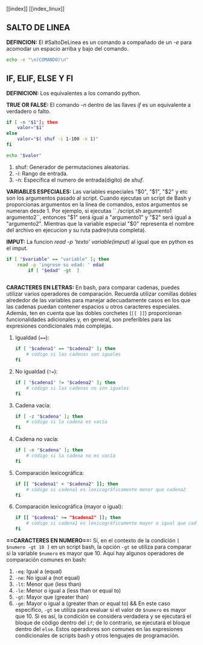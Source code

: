 [[index]]
[[index_linux]]

## SALTO DE LINEA

**DEFINCION:**
	El #SaltoDeLinea es un comando a compañado de un _-e_ para acomodar un espacio arriba y bajo del comando.
```bash
echo -e "\n(COMANDO)\n"
```


## IF, ELIF, ELSE Y FI

**DEFINICION:**
	Los equivalentes a los comando python.


**TRUE OR FALSE:**
	El comando _-n_ dentro de las llaves _if_ es un equivalente a verdadero o falto.
```bash
if [ -n "$1"]; then
	valor="$1"
else
	valor="$( shuf -i 1-100 -n 1)"
fi 

echo "$valor"
```
1. shuf: Generador de permutaciones aleatorias.
2. -i: Rango de entrada.
3. -n: Especifica el numero de entrada(digito) de _shuf_.


**VARIABLES ESPECIALES:**
	Las variables especiales "$0", "$1", "$2" y etc son los argumentos pasado al script.
	Cuando ejecutas un script de Bash y proporcionas argumentos en la línea de comandos, estos argumentos se numeran desde 1. Por ejemplo, si ejecutas ``./script.sh argumento1 argumento2``, entonces "$1" será igual a "argumento1" y "$2" será igual a "argumento2".
	Mientras que la variable especial "$0" representa el nombre del archivo en ejecucion y su ruta padre(ruta completa).


**IMPUT:**
	La funcion _read -p 'texto' variable(imput)_ al igual que en python es el imput.
```bash
if [ "$variable" == "variable" ]; then
	read -p 'ingrese su edad: ' edad
		if [ "$edad" -gt  ] 
	 
```


**CARACTERES EN LETRAS:**
	En bash, para comparar cadenas, puedes utilizar varios operadores de comparación.
	Recuerda utilizar comillas dobles alrededor de las variables para manejar adecuadamente casos en los que las cadenas puedan contener espacios u otros caracteres especiales. Además, ten en cuenta que las dobles corchetes (`[[ ]]`) proporcionan funcionalidades adicionales y, en general, son preferibles para las expresiones condicionales más complejas.
1. Igualdad (`==`):
   ```bash
   if [ "$cadena1" == "$cadena2" ]; then
       # código si las cadenas son iguales
   fi
   ```
2. No igualdad (`!=`):
   ```bash
   if [ "$cadena1" != "$cadena2" ]; then
       # código si las cadenas no son iguales
   fi
   ```
3. Cadena vacía:
   ```bash
   if [ -z "$cadena" ]; then
       # código si la cadena es vacía
   fi
   ```
4. Cadena no vacía:
   ```bash
   if [ -n "$cadena" ]; then
       # código si la cadena no es vacía
   fi
   ```
5. Comparación lexicográfica:
   ```bash
   if [[ "$cadena1" < "$cadena2" ]]; then
       # código si cadena1 es lexicográficamente menor que cadena2
   fi
   ```
6. Comparación lexicográfica (mayor o igual):
   ```bash
   if [[ "$cadena1" >= "$cadena2" ]]; then
       # código si cadena1 es lexicográficamente mayor o igual que cadena2
   fi
   ```


**==CARACTERES EN NUMERO==:**
	Sí, en el contexto de la condición `[ $numero -gt 10 ]` en un script bash, la opción `-gt` se utiliza para comparar si la variable `$numero` es mayor que 10. Aquí hay algunos operadores de comparación comunes en bash:
1. `-eq`: Igual a (equal)
2. `-ne`: No igual a (not equal)
3. `-lt`: Menor que (less than)
4. `-le`: Menor o igual a (less than or equal to)
5. `-gt`: Mayor que (greater than)
6. `-ge`: Mayor o igual a (greater than or equal to)
&&
	En este caso específico, `-gt` se utiliza para evaluar si el valor de `$numero` es mayor que 10. Si es así, la condición se considera verdadera y se ejecutará el bloque de código dentro del `if`; de lo contrario, se ejecutará el bloque dentro del `else`. Estos operadores son comunes en las expresiones condicionales de scripts bash y otros lenguajes de programación.

